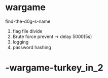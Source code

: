 
# wargame
find-the-d0g-s-name
1. flag file divide
2. Brute force prevent -> delay 5000(5s)
3. logging
4. password hashing





# -wargame-turkey_in_2
